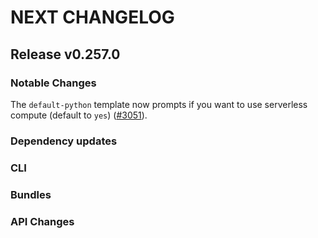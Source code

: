 # NEXT CHANGELOG

## Release v0.257.0

### Notable Changes

The `default-python` template now prompts if you want to use serverless compute (default to `yes`) ([#3051](https://github.com/databricks/cli/pull/3051)).

### Dependency updates

### CLI

### Bundles

### API Changes
